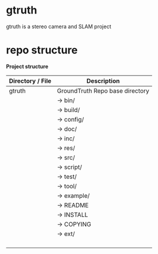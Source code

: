 # gtruth
gtruth is a stereo camera and SLAM project

# repo structure
**Project structure**

| Directory / File | Description |
| ---------------- | ----------- |
| gtruth | GroundTruth Repo base directory |
| |-> bin/     | Compiled exe goes here. Not commited |
| |-> build/   | The compiler's build files. Not commited |
| |-> config/ | The configuration of the project |
| |-> doc/ | Documnetation of any kind |
| |-> inc/ | Common structure or template required across project | 
| |-> res/ | Resources, assests, data | 
| |-> src/ | Source files written or edited by team | 
| |-> script/ | Script files written or edited by team |
| |-> test/ |Unit testing, regression testing required files and exes | 
| |-> tool/ | external or internal supporting tools |
| |-> example/ | examples of how to use the project |
| |-> README | Readme file in .md format |
| |-> INSTALL | Installation / usage instructions |
| |-> COPYING | Copyright header |
| |-> ext/ | Contains external third-party libraries. |
| |   |-> libname-1.2.9 | library base folder with version |
| |       |-> inc | Headers |
| |       |-> lib | compiled lib files |
| |       |-> readme.txt | Info and link to donwload the version used |


